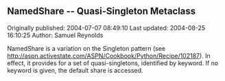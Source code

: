## NamedShare -- Quasi-Singleton Metaclass 
Originally published: 2004-07-07 08:49:10 
Last updated: 2004-08-25 16:10:25 
Author: Samuel Reynolds 
 
NamedShare is a variation on the Singleton pattern (see http://aspn.activestate.com/ASPN/Cookbook/Python/Recipe/102187). In effect, it provides for a set of quasi-singletons, identified by keyword. If no keyword is given, the default share is accessed.